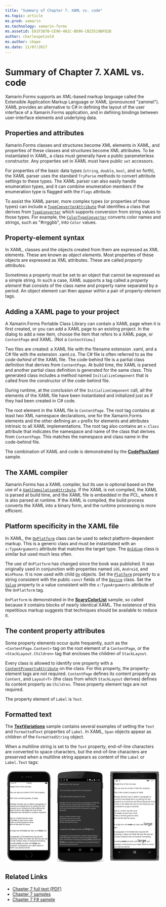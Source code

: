 ```yaml
---
title: "Summary of Chapter 7. XAML vs. code"
ms.topic: article
ms.prod: xamarin
ms.technology: xamarin-forms
ms.assetid: E91F387B-CE90-481C-8D90-CB25519BFD2B
author: charlespetzold
ms.author: chape
ms.date: 11/07/2017
---
```


# Summary of Chapter 7. XAML vs. code

Xamarin.Forms supports an XML-based markup language called the Extensible Application Markup Language or XAML (pronounced "zammel"). XAML provides an alternative to C# in defining the layout of the user interface of a Xamarin.Forms application, and in defining bindings between user-interface elements and underlying data.

## Properties and attributes

Xamarin.Forms classes and structures become XML elements in XAML, and properties of these classes and structures become XML attributes. To be instantiated in XAML, a class must generally have a public parameterless constructor. Any properties set in XAML must have public `set` accessors.

For properties of the basic data types (`string`, `double`, `bool`, and so forth), the XAML parser uses the standard `TryParse` methods to convert attribute settings to these types. The XAML parser can also easily handle enumeration types, and it can combine enumeration members if the enumeration type is flagged with the `Flags` attribute.

To assist the XAML parser, more complex types (or properties of those types) can include a [`TypeConverterAttribute`](https://developer.xamarin.com/api/type/Xamarin.Forms.TypeConverterAttribute/) that identifies a class that derives from [`TypeConverter`](https://developer.xamarin.com/api/type/Xamarin.Forms.TypeConverter/) which supports conversion from string values to those types. For example, the [`ColorTypeConverter`](https://developer.xamarin.com/api/type/Xamarin.Forms.ColorTypeConverter/) converts color names and strings, such as "#rrggbb", into `Color` values.

## Property-element syntax

In XAML, classes and the objects created from them are expressed as XML elements. These are known as *object elements*. Most properties of these objects are expressed as XML attributes. These are called *property attributes*.

Sometimes a property must be set to an object that cannot be expressed as a simple string. In such a case, XAML supports a tag called a *property element* that consists of the class name and property name separated by a period. An object element can then appear within a pair of property-element tags.

## Adding a XAML page to your project

A Xamarin.Forms Portable Class Library can contain a XAML page when it is first created, or you can add a XAML page to an existing project. In the dialog to add a new item, choose the item that refers to a XAML page, or `ContentPage` and XAML. (Not a `ContentView`.)

Two files are created: a XAML file with the filename extension .xaml, and a C# file with the extension .xaml.cs. The C# file is often referred to as the *code-behind* of the XAML file. The code-behind file is a partial class definition that derives from `ContentPage`. At build time, the XAML is parsed and another partial class definition is generated for the same class. This generated class includes a method named `InitializeComponent` that is called from the constructor of the code-behind file.

During runtime, at the conclusion of the `InitializeComponent` call, all the elements of the XAML file have been instantiated and initialized just as if they had been created in C# code.

The root element in the XAML file is `ContentPage`. The root tag contains at least two XML namespace declarations, one for the Xamarin.Forms elements and the other defining an `x` prefix for elements and attributes intrinsic to all XAML implementations. The root tag also contains an `x:Class` attribute that indicates the namespace and name of the class that derives from `ContentPage`. This matches the namespace and class name in the code-behind file.

The combination of XAML and code is demonstrated by the [**CodePlusXaml**](https://github.com/xamarin/xamarin-forms-book-samples/tree/master/Chapter07) sample.

## The XAML compiler

Xamarin.Forms has a XAML compiler, but its use is optional based on the use of a [`XamlCompilationAttribute`](https://developer.xamarin.com/api/type/Xamarin.Forms.Xaml.XamlCompilationAttribute/). If the XAML is not compiled, the XAML is parsed at build time, and the XAML file is embedded in the PCL, where it is also parsed at runtime. If the XAML is compiled, the build process converts the XAML into a binary form, and the runtime processing is more efficient.

## Platform specificity in the XAML file

In XAML, the [`OnPlatform`](https://developer.xamarin.com/api/type/Xamarin.Forms.OnPlatform%3CT%3E/) class can be used to select platform-dependent markup. This is a generic class and must be instantiated with an `x:TypeArguments` attribute that matches the target type. The [`OnIdiom`](https://developer.xamarin.com/api/type/Xamarin.Forms.OnIdiom%3CT%3E/) class is similar but used much less often.

The use of `OnPlatform` has changed since the book was published. It was originally used in conjunction with properties named `iOS`, `Android`, and `WinPhone`. It is now used with child [`On`](https://developer.xamarin.com/api/type/Xamarin.Forms.On/) objects. Set the [`Platform`](https://developer.xamarin.com/api/property/Xamarin.Forms.On.Platform/) property to a string consistent with the public `const` fields of the [`Device`](https://developer.xamarin.com/api/type/Xamarin.Forms.Device/) class. Set the [`Value`](https://developer.xamarin.com/api/property/Xamarin.Forms.On.Value/) property to a value consistent with the `x:TypeArguments` attribute of the `OnPlatform` tag.

`OnPlatform` is demonstrated in the [**ScaryColorList**](https://github.com/xamarin/xamarin-forms-book-samples/tree/master/Chapter07/ScaryColorList) sample, so called because it contains blocks of nearly identical XAML. The existence of this repetitious markup suggests that techniques should be available to reduce it.

## The content property attributes

Some property elements occur quite frequently, such as the `<ContentPage.Content>` tag on the root element of a `ContentPage`, or the `<StackLayout.Children>` tag that encloses the children of `StackLayout`.

Every class is allowed to identify one property with a [`ContentPropertyAttribute`](https://developer.xamarin.com/api/type/Xamarin.Forms.ContentPropertyAttribute/) on the class. For this property, the property-element tags are not required. `ContentPage` defines its content property as `Content`, and `Layout<T>` (the class from which `StackLayout` derives) defines its content property as `Children`. These property element tags are not required.

The property element of `Label` is `Text`.

## Formatted text

The [**TextVariations**](https://github.com/xamarin/xamarin-forms-book-samples/tree/master/Chapter07/TextVariations) sample contains several examples of setting the `Text` and `FormattedText` properties of `Label`. In XAML, `Span` objects appear as children of the `FormattedString` object.

 When a multiline string is set to the `Text` property, end-of-line characters are converted to space characters, but the end-of-line characters are preserved when a multiline string appears as content of the `Label` or `Label.Text` tags:

 [![Triple screenshot of text variations sharing](images/ch07fg03-small.png "Formatted Text Variations")](images/ch07fg03-large.png#lightbox "Formatted Text Variations")



## Related Links

- [Chapter 7 full text (PDF)](https://download.xamarin.com/developer/xamarin-forms-book/XamarinFormsBook-Ch07-Apr2016.pdf)
- [Chapter 7 samples](https://github.com/xamarin/xamarin-forms-book-samples/tree/master/Chapter07)
- [Chapter 7 F# sample](https://github.com/xamarin/xamarin-forms-book-samples/tree/master/Chapter07/FS/CodePlusXaml)
